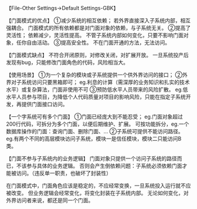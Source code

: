 【File-Other Settings->Default Settings-GBK】

【门面模式的优点】
①减少系统的相互依赖；
    若外界直接深入子系统内部，相互强耦合。
    门面模式的所有依赖都是对门面对象的依赖，与子系统无关。
②提高了灵活性；
    依赖减少，灵活性提高。
    不管子系统内部如何变化，只要不影响门面对象，任你自由活动。
③提高安全性。
    不在门面开通的方法，无法访问。

 【门面模式缺点】
 不符合开闭原则，对修改关闭，对扩展开放。
 一旦系统投产后发现有bug，只能修改门面角色的代码，风险相当大。
 
 【使用场景】
 ①为一个复杂的模块或子系统提供一个供外界访问的接口；
 ②外界对子系统访问只要黑箱即可；
    eg.利息的计算（需深厚的业务知识和扎实的技术水平）或复杂算法，门面非使用不可
 ③预防低水平人员带来的风险扩散。
    eg.低水平人员参与项目，为降低个人代码质量对项目的影响风险，只能在指定子系统开发，再提供门面接口访问。

【一个字系统可有多个门面】
①门面已经庞大到不能忍受；
    eg.门面对象超过200行代码，可拆分为多个门面，以便后期维护、扩展。
    可按功能拆分，eg.一个数据库操作的门面：查询门面、删除门面、...
②子系统可提供不能访问路径。
    eg.有两个不同的高层模块访问子系统，模块一是信任模块，模块二只能访问B类。


 【门面不参与子系统内的业务逻辑】
门面对象只提供一个访问子系统的路径而已，不该参与具体的业务逻辑。
否则会产生倒依赖问题：子系统必须依赖门面才能被访问。（违反单一职责，也破坏了封装性）

在门面模式中，门面角色应该是稳定的，不应经常变换，一旦系统投入运行就不应被改变。
但业务逻辑会经常变化，将变化封装在子系统内部。
无论如何变化，对外界访问者来说，都还是同一个门面。
